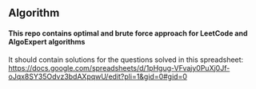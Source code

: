 ## Algorithm

#### This repo contains optimal and brute force approach for LeetCode and AlgoExpert algorithms

It should contain solutions for the questions solved in this spreadsheet: https://docs.google.com/spreadsheets/d/1pHgug-VFvajy0PuXj0Jf-oJqx8SY35Odvz3bdAXpqwU/edit?pli=1&gid=0#gid=0
